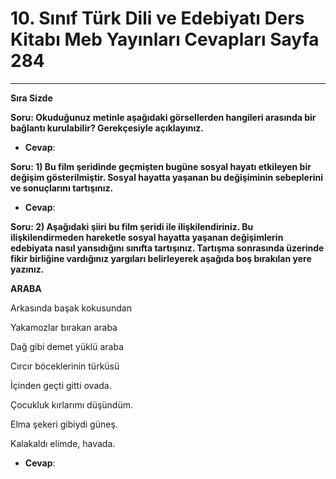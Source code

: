 # 10. Sınıf Türk Dili ve Edebiyatı Ders Kitabı Meb Yayınları Cevapları Sayfa 284

---

**Sıra Sizde**

**Soru: Okuduğunuz metinle aşağıdaki görsellerden hangileri arasında bir bağlantı kurulabilir? Gerekçesiyle açıklayınız.**

-   **Cevap**:

**Soru: 1) Bu film şeridinde geçmişten bugüne sosyal hayatı etkileyen bir değişim gösterilmiştir. Sosyal hayatta yaşanan bu değişiminin sebeplerini ve sonuçlarını tartışınız.**

-   **Cevap**:

**Soru: 2) Aşağıdaki şiiri bu film şeridi ile ilişkilendiriniz. Bu ilişkilendirmeden hareketle sosyal hayatta yaşanan değişimlerin edebiyata nasıl yansıdığını sınıfta tartışınız. Tartışma sonrasında üzerinde fikir birliğine vardığınız yargıları belirleyerek aşağıda boş bırakılan yere yazınız.**

**ARABA**

Arkasında başak kokusundan

 Yakamozlar bırakan araba

 Dağ gibi demet yüklü araba

 Cırcır böceklerinin türküsü

 İçinden geçti gitti ovada.

 Çocukluk kırlarımı düşündüm.

 Elma şekeri gibiydi güneş.

 Kalakaldı elimde, havada.

-   **Cevap**: